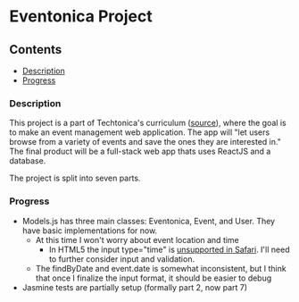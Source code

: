 # Eventonica Project


## Contents

  - [Description](#description)
  - [Progress](#progress)


### Description
This project is a part of Techtonica's curriculum ([source]("https://github.com/Techtonica/curriculum/tree/main/projects/eventonica")), where the goal is to make an event management web application. The app will "let users browse from a variety of events and save the ones they are interested in." The final product will be a full-stack web app thats uses ReactJS and a database.

The project is split into seven parts.

### Progress

- Models.js has three main classes: Eventonica, Event, and User. They have basic implementations for now.
  - At this time I won't worry about event location and time
    - In HTML5 the input type="time" is [unsupported in Safari](https://developer.mozilla.org/en-US/docs/Web/HTML/Element/input/time#browser_compatibility). I'll need to further consider input and validation.
  - The findByDate and event.date is somewhat inconsistent, but I think that once I finalize the input format, it should be easier to debug
- Jasmine tests are partially setup (formally part 2, now part 7)
